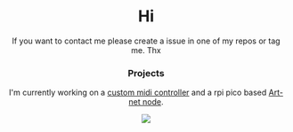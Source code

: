 <div align = center >

<h1 > Hi</h1>

If you want to contact me please create a issue in one of my repos or tag me. Thx

<h3 >Projects </h3>
<p> I'm currently working on a <a href="https://github.com/tommie1236/midi-controller" >custom midi controller</a> and a rpi pico based <a href="https://github.com/Tommie1236/pico-art-net-node" >Art-net node</a>.</p>

  

<img src="https://waka.hackclub.com/api/activity/chart/U07F798D3NF.svg">
<!--